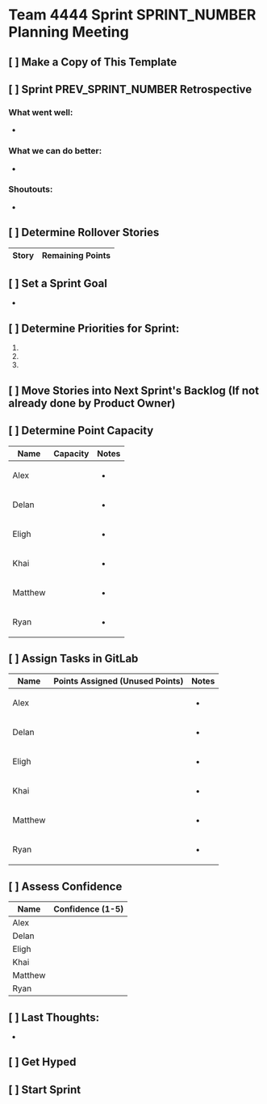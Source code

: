 # Team 4444 Sprint SPRINT_NUMBER Planning Meeting  
## [ ] Make a Copy of This Template  
## [ ] Sprint PREV_SPRINT_NUMBER Retrospective
### What went well:
- 
### What we can do better:
- 
### Shoutouts:
- 
## [ ] Determine Rollover Stories
Story | Remaining Points
---|---
## [ ] Set a Sprint Goal
- 
## [ ] Determine Priorities for Sprint:
1. 
2. 
3. 
## [ ] Move Stories into Next Sprint's Backlog (If not already done by Product Owner)
## [ ] Determine Point Capacity
Name | Capacity | Notes
---|---|---
Alex | | <ul><li></li></ul>
Delan | | <ul><li></li></ul>
Eligh | | <ul><li></li></ul>
Khai | | <ul><li></li></ul>
Matthew | | <ul><li></li></ul>
Ryan | | <ul><li></li></ul>
## [ ] Assign Tasks in GitLab
Name | Points Assigned (Unused Points) | Notes
---|---|---
Alex | | <ul><li></li></ul>
Delan | | <ul><li></li></ul>
Eligh | | <ul><li></li></ul>
Khai | | <ul><li></li></ul>
Matthew | | <ul><li></li></ul>
Ryan | | <ul><li></li></ul>
## [ ] Assess Confidence
Name | Confidence (1-5)
---|---
Alex | 
Delan | 
Eligh | 
Khai | 
Matthew | 
Ryan | 
## [ ] Last Thoughts:
- 
## [ ] Get Hyped
## [ ] Start Sprint
